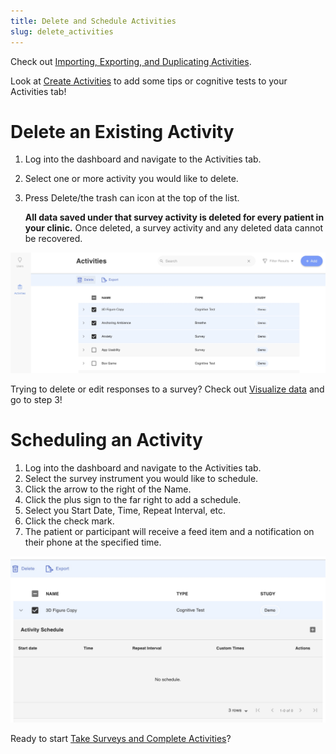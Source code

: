 ```yaml
---
title: Delete and Schedule Activities
slug: delete_activities
---
```


Check out [Importing, Exporting, and Duplicating Activities](Importing,%20Exporting,%20and%20Duplicating%20Activities.md).

Look at  [Create Activities](Create%20Activities.md) to add some tips or cognitive tests to your Activities tab!

# Delete an Existing Activity

1. Log into the dashboard and navigate to the Activities tab.
2. Select one or more activity you would like to delete.
3. Press Delete/the trash can icon at the top of the list.

    **All data saved under that survey activity is deleted for every patient in your clinic.** 
    Once deleted, a survey activity and any deleted data cannot be recovered. 

![](../../assets/delete_activities.jpg)

Trying to delete or edit responses to a survey? Check out [Visualize data](../Visualize%20data.md) and go to step 3!

# Scheduling an Activity

1. Log into the dashboard and navigate to the Activities tab.
2. Select the survey instrument you would like to schedule.
3. Click the arrow to the right of the Name.
4. Click the plus sign to the far right to add a schedule.
5. Select you Start Date, Time, Repeat Interval, etc.
6. Click the check mark.
7. The patient or participant will receive a feed item and a notification on their phone at the specified time.

![](../../assets/schedule.jpg)

Ready to start [Take Surveys and Complete Activities](Take%20Surveys%20and%20Complete%20Activities.md)?
